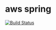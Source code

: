 # aws spring
[![Build Status](https://app.travis-ci.com/csyouk/freelec-springboot2-webservice.svg?branch=master)](https://app.travis-ci.com/csyouk/freelec-springboot2-webservice)
